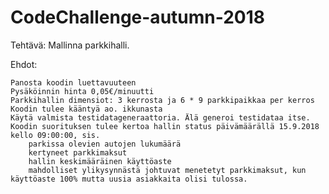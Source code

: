 # CodeChallenge-autumn-2018


Tehtävä: Mallinna parkkihalli.

Ehdot:

    Panosta koodin luettavuuteen
    Pysäköinnin hinta 0,05€/minuutti
    Parkkihallin dimensiot: 3 kerrosta ja 6 * 9 parkkipaikkaa per kerros
    Koodin tulee kääntyä ao. ikkunasta
    Käytä valmista testidatageneraattoria. Älä generoi testidataa itse.
    Koodin suorituksen tulee kertoa hallin status päivämäärällä 15.9.2018 kello 09:00:00, sis.
        parkissa olevien autojen lukumäärä
        kertyneet parkkimaksut
        hallin keskimääräinen käyttöaste
        mahdolliset ylikysynnästä johtuvat menetetyt parkkimaksut, kun käyttöaste 100% mutta uusia asiakkaita olisi tulossa.

